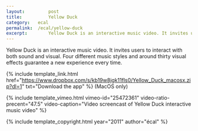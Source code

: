 ```yaml
---
layout: 		post
title: 			Yellow Duck
category: 	ecal
permalink: 	/ecal/yellow-duck
excerpt:		Yellow Duck is an interactive music video. It invites users to interact with both sound and visual. Four different music styles and around thirty visual effects guarantee a new experience every time.
---
```


Yellow Duck is an interactive music video. It invites users to interact with both sound and visual. Four different music styles and around thirty visual effects guarantee a new experience every time.

{% include template_link.html href="https://www.dropbox.com/s/kb19w8jgk11fls0/Yellow_Duck_macosx.zip?dl=1" txt="Download&nbsp;the&nbsp;app" %} (MacOS only)

{% include template_vimeo.html vimeo-id="25472361" video-ratio-precent="47.5" video-caption="Video screencast of Yellow Duck interactive music video" %}

{% include template_copyright.html year="2011" author="écal" %}